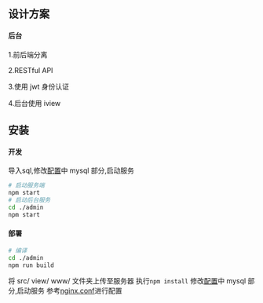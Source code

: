 ## 设计方案  

#### 后台
1.前后端分离 

2.RESTful API 

3.使用 jwt 身份认证 

4.后台使用 iview 

## 安装  

#### 开发  

导入sql,修改[配置](https://github.com/lscho/ThinkJS-Vue.js-blog/blob/master/server/src/config/adapter.js)中 mysql 部分,启动服务  
```bash
# 启动服务端
npm start
# 启动后台服务
cd ./admin
npm start
```

#### 部署  

```bash
# 编译
cd ./admin
npm run build
```

将 src/ view/ www/ 文件夹上传至服务器
执行`npm install`
修改[配置](https://github.com/lscho/ThinkJS-Vue.js-blog/blob/master/server/src/config/adapter.js)中 mysql 部分,启动服务
参考[nginx.conf](https://github.com/lscho/ThinkJS-Vue.js-blog/blob/master/server/nginx.conf)进行配置
